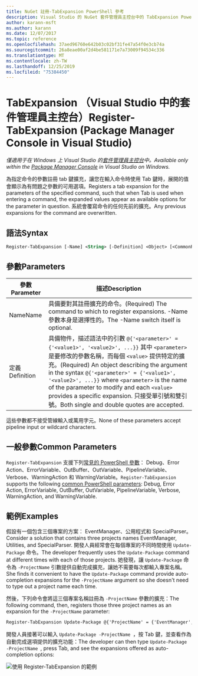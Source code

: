 ```yaml
---
title: NuGet 註冊-TabExpansion PowerShell 參考
description: Visual Studio 的 NuGet 套件管理員主控台中的 TabExpansion PowerShell 命令參考。
author: karann-msft
ms.author: karann
ms.date: 12/07/2017
ms.topic: reference
ms.openlocfilehash: 37aed96760e642b03c02bf31fe47a54f0e3cb74a
ms.sourcegitcommit: 26a8eae00af2d4be581171e7a73009f94534c336
ms.translationtype: MT
ms.contentlocale: zh-TW
ms.lasthandoff: 12/25/2019
ms.locfileid: "75384450"
---
```

# <a name="register-tabexpansion-package-manager-console-in-visual-studio"></a><span data-ttu-id="feb9f-103">TabExpansion （Visual Studio 中的套件管理員主控台）</span><span class="sxs-lookup"><span data-stu-id="feb9f-103">Register-TabExpansion (Package Manager Console in Visual Studio)</span></span>

<span data-ttu-id="feb9f-104">*僅適用于在 Windows 上 Visual Studio 的[套件管理員主控台](../../consume-packages/install-use-packages-powershell.md)中。*</span><span class="sxs-lookup"><span data-stu-id="feb9f-104">*Available only within the [Package Manager Console](../../consume-packages/install-use-packages-powershell.md) in Visual Studio on Windows.*</span></span>

<span data-ttu-id="feb9f-105">為指定命令的參數註冊 tab 鍵擴充，讓您在輸入命令時使用 Tab 鍵時，展開的值會顯示為有問題之參數的可用選項。</span><span class="sxs-lookup"><span data-stu-id="feb9f-105">Registers a tab expansion for the parameters of the specified command, such that when Tab is used when entering a command, the expanded values appear as available options for the parameter in question.</span></span> <span data-ttu-id="feb9f-106">系統會覆寫命令的任何先前的擴充。</span><span class="sxs-lookup"><span data-stu-id="feb9f-106">Any previous expansions for the command are overwritten.</span></span>

## <a name="syntax"></a><span data-ttu-id="feb9f-107">語法</span><span class="sxs-lookup"><span data-stu-id="feb9f-107">Syntax</span></span>

```ps
Register-TabExpansion [-Name] <String> [-Definition] <Object> [<CommonParameters>]
```

## <a name="parameters"></a><span data-ttu-id="feb9f-108">參數</span><span class="sxs-lookup"><span data-stu-id="feb9f-108">Parameters</span></span>

| <span data-ttu-id="feb9f-109">參數</span><span class="sxs-lookup"><span data-stu-id="feb9f-109">Parameter</span></span> | <span data-ttu-id="feb9f-110">描述</span><span class="sxs-lookup"><span data-stu-id="feb9f-110">Description</span></span> |
| --- | --- |
| <span data-ttu-id="feb9f-111">Name</span><span class="sxs-lookup"><span data-stu-id="feb9f-111">Name</span></span> | <span data-ttu-id="feb9f-112">具備要對其註冊擴充的命令。</span><span class="sxs-lookup"><span data-stu-id="feb9f-112">(Required) The command to which to register expansions.</span></span> <span data-ttu-id="feb9f-113">-Name 參數本身是選擇性的。</span><span class="sxs-lookup"><span data-stu-id="feb9f-113">The -Name switch itself is optional.</span></span> |
| <span data-ttu-id="feb9f-114">定義</span><span class="sxs-lookup"><span data-stu-id="feb9f-114">Definition</span></span> | <span data-ttu-id="feb9f-115">具備物件，描述語法中的引數 `@{'<parameter>' = {'<value1>', '<value2>', ...}}` 其中 `<parameter>` 是要修改的參數名稱，而每個 `<value>` 提供特定的擴充。</span><span class="sxs-lookup"><span data-stu-id="feb9f-115">(Required) An object describing the argument in the syntax `@{'<parameter>' = {'<value1>', '<value2>', ...}}` where `<parameter>` is the name of the parameter to modify and each `<value>` provides a specific expansion.</span></span> <span data-ttu-id="feb9f-116">只接受單引號和雙引號。</span><span class="sxs-lookup"><span data-stu-id="feb9f-116">Both single and double quotes are accepted.</span></span> |

<span data-ttu-id="feb9f-117">這些參數都不接受管線輸入或萬用字元。</span><span class="sxs-lookup"><span data-stu-id="feb9f-117">None of these parameters accept pipeline input or wildcard characters.</span></span>

## <a name="common-parameters"></a><span data-ttu-id="feb9f-118">一般參數</span><span class="sxs-lookup"><span data-stu-id="feb9f-118">Common Parameters</span></span>

<span data-ttu-id="feb9f-119">`Register-TabExpansion` 支援下列[常見的 PowerShell 參數](https://go.microsoft.com/fwlink/?LinkID=113216)： Debug、Error Action、ErrorVariable、OutBuffer、OutVariable、PipelineVariable、Verbose、WarningAction 和 WarningVariable。</span><span class="sxs-lookup"><span data-stu-id="feb9f-119">`Register-TabExpansion` supports the following [common PowerShell parameters](https://go.microsoft.com/fwlink/?LinkID=113216): Debug, Error Action, ErrorVariable, OutBuffer, OutVariable, PipelineVariable, Verbose, WarningAction, and WarningVariable.</span></span>

## <a name="examples"></a><span data-ttu-id="feb9f-120">範例</span><span class="sxs-lookup"><span data-stu-id="feb9f-120">Examples</span></span>

<span data-ttu-id="feb9f-121">假設有一個包含三個專案的方案： EventManager、公用程式和 SpecialParser。</span><span class="sxs-lookup"><span data-stu-id="feb9f-121">Consider a solution that contains three projects names EventManager, Utilities, and SpecialParser.</span></span> <span data-ttu-id="feb9f-122">開發人員經常會在每個專案的不同時間使用 `Update-Package` 命令。</span><span class="sxs-lookup"><span data-stu-id="feb9f-122">The developer frequently uses the `Update-Package` command at different times with each of those projects.</span></span> <span data-ttu-id="feb9f-123">她發現，讓 `Update-Package` 命令為 `-ProjectName` 引數提供自動完成擴充，讓她不需要每次都輸入專案名稱。</span><span class="sxs-lookup"><span data-stu-id="feb9f-123">She finds it convenient to have the `Update-Package` command provide auto-completion expansions for the `-ProjectName` argument so she doesn't need to type out a project name each time.</span></span> 

<span data-ttu-id="feb9f-124">然後，下列命令會將這三個專案名稱註冊為 `-ProjectName` 參數的擴充：</span><span class="sxs-lookup"><span data-stu-id="feb9f-124">The following command, then, registers those three project names as an expansion for the `-ProjectName` parameter:</span></span>

```ps
Register-TabExpansion Update-Package @{'ProjectName' = {'EventManager', 'Utilities', 'SpecialParser'}}    
```

<span data-ttu-id="feb9f-125">開發人員接著可以輸入 `Update-Package -ProjectName `，按 Tab 鍵，並查看作為自動完成選項提供的擴充功能：</span><span class="sxs-lookup"><span data-stu-id="feb9f-125">The developer can then type `Update-Package -ProjectName `, press Tab, and see the expansions offered as auto-completion options:</span></span>

![使用 Register-TabExpansion 的範例](media/Register-TabExpansion-Example.png)
